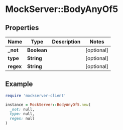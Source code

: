 # MockServer::BodyAnyOf5

## Properties

| Name | Type | Description | Notes |
| ---- | ---- | ----------- | ----- |
| **_not** | **Boolean** |  | [optional] |
| **type** | **String** |  | [optional] |
| **regex** | **String** |  | [optional] |

## Example

```ruby
require 'mockserver-client'

instance = MockServer::BodyAnyOf5.new(
  _not: null,
  type: null,
  regex: null
)
```

